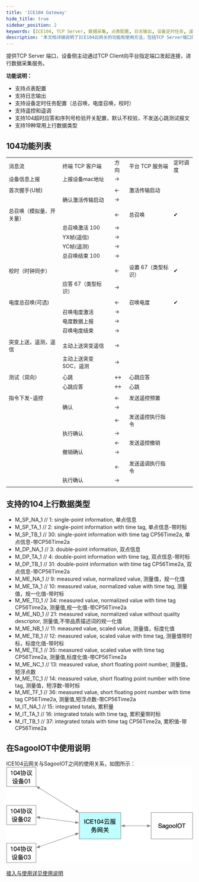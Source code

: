 ```yaml
---
title: 'ICE104 Gateway'
hide_title: true
sidebar_position: 2
keywords: [ICE104, TCP Server, 数据采集, 点表配置, 日志输出, 设备定时任务, 遥控, 遥调, 104协议]
description: '本文档详细说明了ICE104云网关的功能和使用方法，包括TCP Server端口配置、设备定时任务、遥控和遥调等功能。'
---
```


提供TCP Server 端口，设备侧主动通过TCP Client向平台指定端口发起连接，进行数据采集服务。

**功能说明：**

* 支持点表配置
* 支持日志输出
* 支持设备定时任务配置（总召唤，电度召唤，校时）
* 支持遥控和遥调
* 支持104超时应答和序列号检验开关配置，默认不校验，不发送心跳测试报文
* 支持19种常用上行数据类型

## 104功能列表

|                          |                       |      |                     |          |
| ------------------------ | --------------------- | ---- | ------------------- | -------- |
| 消息流                   | 终端 TCP 客户端       | 方向 | 平台 TCP 服务端     | 定时调度 |
| 设备信息上报             | 上报设备mac地址       | →    |                     |          |
|                          |                       |      |                     |          |
| 首次握手(U帧)            |                       | ←    | 激活传输启动        |          |
|                          | 确认激活传输启动      | →    |                     |          |
|                          |                       |      |                     |          |
| 总召唤（模拟量、开关量） |                       | ←    | 总召唤              | ✔        |
|                          | 总召唤激活 100        | →    |                     |          |
|                          | YX帧(遥信)            | →    |                     |          |
|                          | YC帧(遥测)            | →    |                     |          |
|                          | 总召唤结束 100        | →    |                     |          |
|                          |                       |      |                     |          |
| 校时（时钟同步）         |                       | ←    | 设置 67（类型标识） | ✔        |
|                          | 应答 67（类型标识）   | →    |                     |          |
|                          |                       |      |                     |          |
| 电度总召唤(可选)         |                       | ←    | 召唤电度            | ✔        |
|                          | 召唤电度激活          | →    |                     |          |
|                          | 电度数据上报          | →    |                     |          |
|                          | 召唤电度结束          | →    |                     |          |
|                          |                       |      |                     |          |
| 突变上送，遥测，遥信     | 主动上送突变遥信      | →    |                     |          |
|                          | 主动上送突变SOC，遥测 | →    |                     |          |
|                          |                       |      |                     |          |
| 测试（双向）             | 心跳                  | ↔    | 心跳应答            |          |
|                          | 心跳应答              | ↔    | 心跳                |          |
|                          |                       |      |                     |          |
| 指令下发-遥控            |                       | ←    | 发送遥控预置        |          |
|                          | 确认                  | →    |                     |          |
|                          |                       | ←    | 发送遥控执行指令    |          |
|                          | 执行确认              | →    |                     |          |
|                          |                       | ←    | 发送遥控撤销        |          |
|                          | 撤销确认              | →    |                     |          |
|                          |                       |      |                     |          |
|                          |                       | ←    | 发送遥调执行指令    |          |
|                          | 执行确认              | →    |                     |          |
|                          |                       |      |                     |          |



## 支持的104上行数据类型

- M_SP_NA_1 // 1: single-point information, 单点信息
- M_SP_TA_1 // 2: single-point information with time tag, 单点信息-带时标
- M_SP_TB_1 // 30: single-point information with time tag CP56Time2a, 单点信息-带CP56Time2a
- M_DP_NA_1 // 3: double-point information, 双点信息
- M_DP_TA_1 // 4: double-point information with time tag, 双点信息-带时标
- M_DP_TB_1 // 31: double-point information with time tag CP56Time2a, 双点信息-带CP56Time2a
- M_ME_NA_1 // 9: measured value, normalized value, 测量值，规一化值
- M_ME_TA_1 // 10: measured value, normalized value with time tag, 测量值，规一化值-带时标
- M_ME_TD_1 // 34: measured value, normalized value with time tag CP56Time2a, 测量值,规一化值-带CP56Time2a
- M_ME_ND_1 // 21: measured value, normalized value without quality descriptor, 测量值,不带品质描述词的规一化值
- M_ME_NB_1 // 11: measured value, scaled value, 测量值，标度化值
- M_ME_TB_1 // 12: measured value, scaled value with time tag, 测量值带时标，标度化值-带时标
- M_ME_TE_1 // 35: measured value, scaled value with time tag CP56Time2a, 测量值,标度化值-带CP56Time2a
- M_ME_NC_1 // 13: measured value, short floating point number, 测量值，短浮点数
- M_ME_TC_1 // 14: measured value, short floating point number with time tag, 测量值，短浮数-带时标
- M_ME_TF_1 // 36: measured value, short floating point number with time tag CP56Time2a, 测量值,短浮点数-带CP56Time2a
- M_IT_NA_1 // 15: integrated totals, 累积量
- M_IT_TA_1 // 16: integrated totals with time tag, 累积量带时标
- M_IT_TB_1 // 37: integrated totals with time tag CP56Time2a, 累积值-带CP56Time2a

## 在SagooIOT中使用说明

ICE104云网关与SagooIOT之间的使用关系，如图所示：
![](../../imgs/extended/104iot.jpg)

[接入与使用详见使用说明](start.md)



